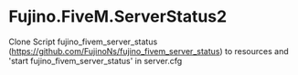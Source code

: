 # Fujino.FiveM.ServerStatus2

Clone Script fujino_fivem_server_status (https://github.com/FujinoNs/fujino_fivem_server_status) to resources and 'start fujino_fivem_server_status' in server.cfg
